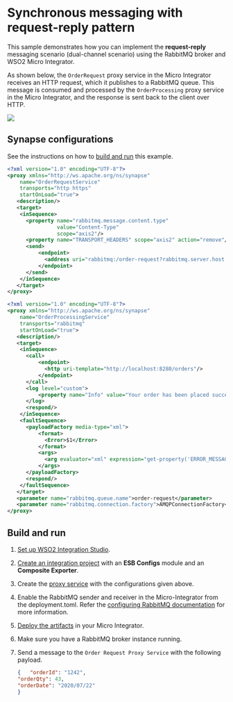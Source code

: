 # Synchronous messaging with request-reply pattern

This sample demonstrates how you can implement the <b>request-reply</b> messaging scenario (dual-channel scenario) using the RabbitMQ broker and WSO2 Micro Integrator. 

As shown below, the `OrderRequest` proxy service in the Micro Integrator receives an HTTP
request, which it publishes to a RabbitMQ queue. This message is consumed and processed by the `OrderProcessing` proxy service in the Micro Integrator, and the response is sent back to the client over HTTP.

<img src="{{base_path}}/assets/img/integrate/rabbitmq/rabbitmq-request-response.png">

## Synapse configurations

See the instructions on how to [build and run](#build-and-run) this example. 

```xml tab='Order Request Proxy Service'
<?xml version="1.0" encoding="UTF-8"?>
<proxy xmlns="http://ws.apache.org/ns/synapse"
    name="OrderRequestService"
    transports="http https"
    startOnLoad="true">
   <description/>
   <target>
    <inSequence>
      <property name="rabbitmq.message.content.type"
                value="Content-Type"
                scope="axis2"/>
      <property name="TRANSPORT_HEADERS" scope="axis2" action="remove"/>
      <send>
          <endpoint>
            <address uri="rabbitmq:/order-request?rabbitmq.server.host.name=localhost&amp;rabbitmq.server.port=5672&amp;rabbitmq.server.user.name=guest&amp;rabbitmq.server.password=guest"/>
          </endpoint>
      </send>
    </inSequence>
   </target>
</proxy>
```

```xml tab='Order Processing Proxy Service'
<?xml version="1.0" encoding="UTF-8"?>
<proxy xmlns="http://ws.apache.org/ns/synapse"
    name="OrderProcessingService"
    transports="rabbitmq"
    startOnLoad="true">
   <description/>
   <target>
    <inSequence>
      <call>
          <endpoint>
            <http uri-template="http://localhost:8280/orders"/>
          </endpoint>
      </call>
      <log level="custom">
          <property name="Info" value="Your order has been placed successfully."/>
      </log>
      <respond/>
    </inSequence>
    <faultSequence>
      <payloadFactory media-type="xml">
          <format>
            <Error>$1</Error>
          </format>
          <args>
            <arg evaluator="xml" expression="get-property('ERROR_MESSAGE')"/>
          </args>
      </payloadFactory>
      <respond/>
    </faultSequence>
   </target>
   <parameter name="rabbitmq.queue.name">order-request</parameter>
   <parameter name="rabbitmq.connection.factory">AMQPConnectionFactory</parameter>
</proxy>
```

## Build and run

1. [Set up WSO2 Integration Studio](../../../../develop/installing-WSO2-Integration-Studio).
2. [Create an integration project](../../../../develop/create-integration-project) with an <b>ESB Configs</b> module and an <b>Composite Exporter</b>.
3. Create the [proxy service](../../../../develop/creating-artifacts/creating-a-proxy-service) with the configurations given above.
4. Enable the RabbitMQ sender and receiver in the Micro-Integrator from the deployment.toml. Refer the 
 [configuring RabbitMQ documentation](../../../setup/brokers/configure-with-rabbitMQ) for more information.
5. [Deploy the artifacts](../../../../develop/deploy-artifacts) in your Micro Integrator.
6. Make sure you have a RabbitMQ broker instance running.
7. Send a message to the `Order Request Proxy Service` with the following payload. 

	```json
	{   "orderId": "1242",
	"orderQty": 43,
	"orderDate": "2020/07/22"
	}
	```
